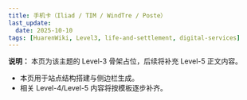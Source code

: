 ```yaml
---
title: 手机卡（Iliad / TIM / WindTre / Poste）
last_update:
  date: 2025-10-10
tags: [HuarenWiki, Level3, life-and-settlement, digital-services]
---
```

**说明：** 本页为该主题的 Level-3 骨架占位，后续将补充 Level-5 正文内容。

- 本页用于站点结构搭建与侧边栏生成。
- 相关 Level-4/Level-5 内容将按模板逐步补齐。
